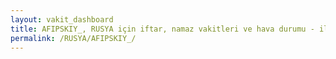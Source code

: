 ```yaml
---
layout: vakit_dashboard
title: AFIPSKIY_, RUSYA için iftar, namaz vakitleri ve hava durumu - ilçe/eyalet seç
permalink: /RUSYA/AFIPSKIY_/
---
```


<script type="text/javascript">
  var GLOBAL_COUNTRY = 'RUSYA';
  var GLOBAL_CITY = 'AFIPSKIY_';
  var GLOBAL_STATE = '';
  var lat = 72;
  var lon = 21;
</script>
